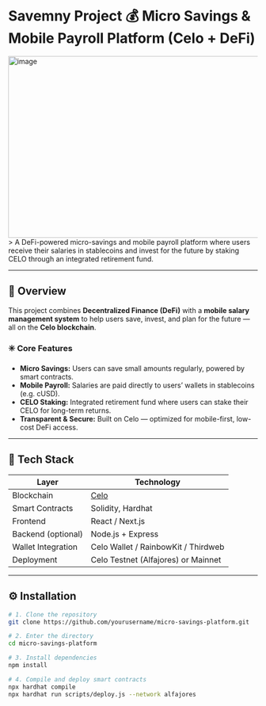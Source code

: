 # Savemny Project 💰 Micro Savings & Mobile Payroll Platform (Celo + DeFi)
<img width="1218" height="367" alt="image" src="https://github.com/user-attachments/assets/362fc45e-337e-4a9c-a821-b37e51734a6f" />
> A DeFi-powered micro-savings and mobile payroll platform where users receive their salaries in stablecoins and invest for the future by staking CELO through an integrated retirement fund.

---

## 🚀 Overview

This project combines **Decentralized Finance (DeFi)** with a **mobile salary management system** to help users save, invest, and plan for the future — all on the **Celo blockchain**.

### ✳️ Core Features
- **Micro Savings:** Users can save small amounts regularly, powered by smart contracts.  
- **Mobile Payroll:** Salaries are paid directly to users’ wallets in stablecoins (e.g. cUSD).  
- **CELO Staking:** Integrated retirement fund where users can stake their CELO for long-term returns.  
- **Transparent & Secure:** Built on Celo — optimized for mobile-first, low-cost DeFi access.

---

## 🧱 Tech Stack

| Layer | Technology |
|-------|-------------|
| Blockchain | [Celo](https://celo.org/) |
| Smart Contracts | Solidity, Hardhat |
| Frontend | React / Next.js |
| Backend (optional) | Node.js + Express |
| Wallet Integration | Celo Wallet / RainbowKit / Thirdweb |
| Deployment | Celo Testnet (Alfajores) or Mainnet |

---

## ⚙️ Installation

```bash
# 1. Clone the repository
git clone https://github.com/yourusername/micro-savings-platform.git

# 2. Enter the directory
cd micro-savings-platform

# 3. Install dependencies
npm install

# 4. Compile and deploy smart contracts
npx hardhat compile
npx hardhat run scripts/deploy.js --network alfajores


